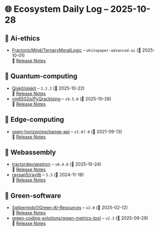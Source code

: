 # 🌐 Ecosystem Daily Log – 2025-10-28

## 🔹 Ai-ethics
- [FractonicMind/TernaryMoralLogic](https://github.com/FractonicMind/TernaryMoralLogic/releases/tag/whitepaper-advanced-ai) – `whitepaper-advanced-ai` (📅 2025-10-01)  
  🔗 [Release Notes](https://github.com/FractonicMind/TernaryMoralLogic/releases/tag/whitepaper-advanced-ai)

## 🔹 Quantum-computing
- [Qiskit/qiskit](https://github.com/Qiskit/qiskit/releases/tag/2.2.2) – `2.2.2` (📅 2025-10-22)  
  🔗 [Release Notes](https://github.com/Qiskit/qiskit/releases/tag/2.2.2)
- [vm6502q/PyQrackIsing](https://github.com/vm6502q/PyQrackIsing/releases/tag/v9.5.0) – `v9.5.0` (📅 2025-10-28)  
  🔗 [Release Notes](https://github.com/vm6502q/PyQrackIsing/releases/tag/v9.5.0)

## 🔹 Edge-computing
- [open-horizon/exchange-api](https://github.com/open-horizon/exchange-api/releases/tag/v2.87.0) – `v2.87.0` (📅 2021-09-13)  
  🔗 [Release Notes](https://github.com/open-horizon/exchange-api/releases/tag/v2.87.0)

## 🔹 Webassembly
- [tractordev/apptron](https://github.com/tractordev/apptron/releases/tag/v0.4.0) – `v0.4.0` (📅 2025-10-24)  
  🔗 [Release Notes](https://github.com/tractordev/apptron/releases/tag/v0.4.0)
- [raysan5/raylib](https://github.com/raysan5/raylib/releases/tag/5.5) – `5.5` (📅 2024-11-18)  
  🔗 [Release Notes](https://github.com/raysan5/raylib/releases/tag/5.5)

## 🔹 Green-software
- [Sgtbermido1/Green-AI-Resources](https://github.com/Sgtbermido1/Green-AI-Resources/releases/tag/v2.0) – `v2.0` (📅 2025-02-12)  
  🔗 [Release Notes](https://github.com/Sgtbermido1/Green-AI-Resources/releases/tag/v2.0)
- [green-coding-solutions/green-metrics-tool](https://github.com/green-coding-solutions/green-metrics-tool/releases/tag/v2.3) – `v2.3` (📅 2025-09-29)  
  🔗 [Release Notes](https://github.com/green-coding-solutions/green-metrics-tool/releases/tag/v2.3)